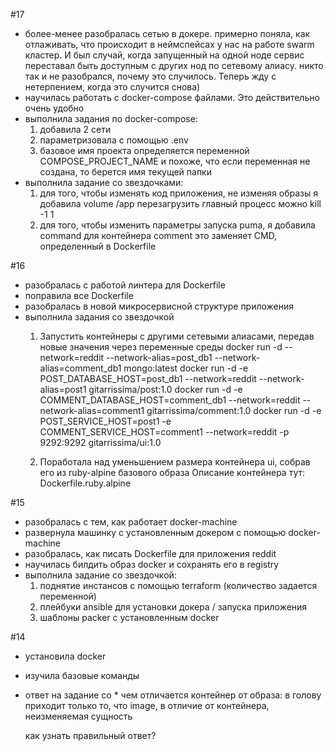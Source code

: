 #17
- более-менее разобралась сетью в докере. примерно поняла, как отлаживать, что происходит в неймспейсах
  у нас на работе swarm кластер. И был случай, когда запущенный на одной ноде сервис переставал быть доступным с других нод
  по сетевому алиасу. никто так и не разобрался, почему это случилось. 
  Теперь жду с нетерпением, когда это случится снова)
- научилась работать с docker-compose файлами. Это действительно очень удобно
- выполнила задания по docker-compose:
  1. добавила 2 сети
  2. параметризовала с помощью .env
  3. базовое имя проекта определяется переменной COMPOSE_PROJECT_NAME 
     и похоже, что если переменная не создана, то берется имя текущей папки
- выполнила задание со звездочками:
  1. для того, чтобы изменять код приложения, не изменяя образы я добавила volume /app
     перезагрузить главный процесс можно kill -1 1
  2. для того, чтобы изменить параметры запуска puma, я добавила command для контейнера comment
     это заменяет CMD, определенный в Dockerfile

#16
- разобралась с работой линтера для Dockerfile
- поправила все Dockerfile
- разобралась в новой микросервисной структуре приложения
- выполнила задания со звездочкой
  1. Запустить контейнеры с другими сетевыми алиасами, передав новые значения через переменные среды
     docker run -d --network=reddit --network-alias=post_db1 --network-alias=comment_db1 mongo:latest
     docker run -d -e POST_DATABASE_HOST=post_db1 --network=reddit --network-alias=post1 gitarrissima/post:1.0
     docker run -d -e COMMENT_DATABASE_HOST=comment_db1 --network=reddit --network-alias=comment1 gitarrissima/comment:1.0
     docker run -d -e POST_SERVICE_HOST=post1 -e COMMENT_SERVICE_HOST=comment1 --network=reddit -p 9292:9292 gitarrissima/ui:1.0
  
  2. Поработала над уменьшением размера контейнера ui, собрав его из ruby-alpine базового образа
  Описание контейнера тут: Dockerfile.ruby.alpine


#15
- разобралась с тем, как работает docker-machine
- развернула машинку с установленным докером с помощью docker-machine
- разобралась, как писать Dockerfile для приложения reddit
- научилась билдить образ docker и сохранять его в registry
- выполнила задание со звездочкой:
  1. поднятие инстансов с помощью terraform (количество задается переменной)
  2. плейбуки ansible для установки докера / запуска приложения
  3. шаблоны packer с установленным docker

#14
- установила docker
- изучила базовые команды
- ответ на задание со *
  чем отличается контейнер от образа:
  в голову приходит только то, что image, в отличие от контейнера, неизменяемая сущность

  как узнать правильный ответ?
  

